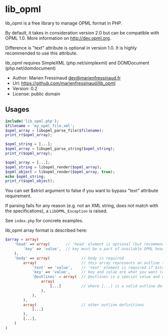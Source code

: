 # lib_opml

lib_opml is a free library to manage OPML format in PHP.

By default, it takes in consideration version 2.0 but can be compatible with
OPML 1.0. More information on http://dev.opml.org.

Difference is "text" attribute is optional in version 1.0. It is highly
recommended to use this attribute.

lib_opml requires SimpleXML (php.net/simplexml) and DOMDocument (php.net/domdocument)

* Author: Marien Fressinaud <dev@marienfressinaud.fr>
* Url: https://github.com/marienfressinaud/lib_opml
* Version: 0.2
* License: public domain

## Usages
```php
include('lib_opml.php');
$filename = 'my_opml_file.xml';
$opml_array = libopml_parse_file($filename);
print_r($opml_array);
```

```php
$opml_string = [...];
$opml_array = libopml_parse_string($opml_string);
print_r($opml_array);
```

```php
$opml_array = [...];
$opml_string = libopml_render($opml_array);
$opml_object = libopml_render($opml_array, true);
echo $opml_string;
print_r($opml_object);
```

You can set $strict argument to false if you want to bypass "text" attribute
requirement.

If parsing fails for any reason (e.g. not an XML string, does not match with
the specifications), a ```LibOPML_Exception``` is raised.

See ```index.php``` for concrete examples.

lib_opml array format is described here:

```php
$array = array(
    'head' => array(       // 'head' element is optional (but recommended)
        'key' => 'value',  // key must be a part of available OPML head elements
    ),
    'body' => array(              // body is required
        array(                    // this array represents an outline (at least one)
            'text' => 'value',    // 'text' element is required if $strict is true
            'key' => 'value',     // key and value are what you want (optional)
            '@outlines' = array(  // @outlines is a special value and represents sub-outlines
                array(
                    [...]         // where [...] is a valid outline definition
                ),
            ),
        ),
        array(                    // other outline definitions
            [...]
        ),
        [...],
    )
)
```
